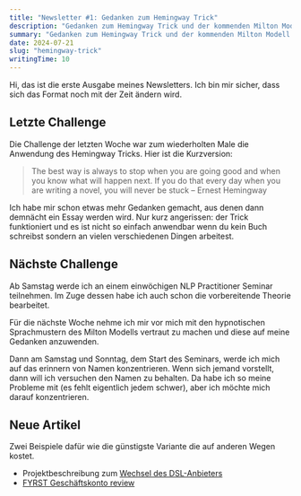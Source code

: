 ```yaml
---
title: "Newsletter #1: Gedanken zum Hemingway Trick"
description: "Gedanken zum Hemingway Trick und der kommenden Milton Modell challenge."
summary: "Gedanken zum Hemingway Trick und der kommenden Milton Modell challenge."
date: 2024-07-21
slug: "hemingway-trick"
writingTime: 10
---
```


Hi, das ist die erste Ausgabe meines Newsletters.
Ich bin mir sicher, dass sich das Format noch mit der Zeit ändern wird.

## Letzte Challenge

Die Challenge der letzten Woche war zum wiederholten Male die Anwendung des
Hemingway Tricks.
Hier ist die Kurzversion:

> The best way is always to stop when you are going good and when you know
what will happen next. If you do that every day when you are writing a
novel, you will never be stuck – Ernest Hemingway

Ich habe mir schon etwas mehr Gedanken gemacht, aus denen dann demnächt ein
Essay werden wird.
Nur kurz angerissen: der Trick funktioniert und es ist nicht so einfach
anwendbar wenn du kein Buch schreibst sondern an vielen verschiedenen Dingen
arbeitest.

## Nächste Challenge

Ab Samstag werde ich an einem einwöchigen NLP Practitioner Seminar
teilnehmen.
Im Zuge dessen habe ich auch schon die vorbereitende Theorie bearbeitet.

Für die nächste Woche nehme ich mir vor mich mit den hypnotischen
Sprachmustern des Milton Modells vertraut zu machen und diese auf meine
Gedanken anzuwenden.

Dann am Samstag und Sonntag, dem Start des Seminars, werde ich mich auf das
erinnern von Namen konzentrieren.
Wenn sich jemand vorstellt, dann will ich versuchen den Namen zu behalten.
Da habe ich so meine Probleme mit (es fehlt eigentlich jedem schwer), aber
ich möchte mich darauf konzentrieren.

## Neue Artikel

Zwei Beispiele dafür wie die günstigste Variante die auf anderen Wegen
kostet.

- Projektbeschreibung zum [Wechsel des DSL-Anbieters](project/dsl-wechsel)
- [FYRST Geschäftskonto review](review/fyrst)
